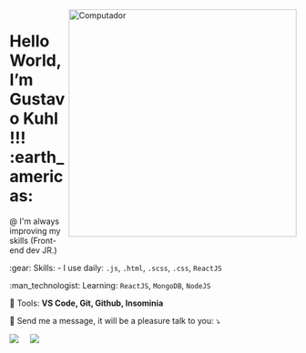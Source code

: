 <img src="https://raw.githubusercontent.com/MicaelliMedeiros/micaellimedeiros/master/image/computer-illustration.png" min-width="400px" max-width="400px" width="400px" align="right" alt="Computador">

<h1 align="left"> 
  Hello World, I’m Gustavo Kuhl !!! :earth_americas:
</h1>

<p>
   @ I'm always improving my skills (Front-end dev JR.)
</p>

<p align="left">
   :gear: Skills: - I use daily: <code>.js</code>, <code>.html</code>, <code>.scss</code>, <code>.css</code>, <code>ReactJS</code>
</p>

<p align="left">
  :man_technologist: Learning: <code>ReactJS</code>, <code>MongoDB</code>, <code>NodeJS</code>
 </p>

<p align="left">
  💼 Tools: <strong>VS Code, Git, Github, Insominia</strong>
</p>

<p align="left">
  💌 Send me a message, it will be a pleasure talk to you: ⤵️
</p>

<p>
  <a target="_blank"href="https://www.linkedin.com/in/gustavo-kuhl/"><img src="https://img.shields.io/badge/linkedin-%230077B5.svg?&style=for-the-badge&logo=linkedin&logoColor=white" /></a>&nbsp;&nbsp;&nbsp;&nbsp;
  <a href="mailto:gustavo.dev92@gmail.com?subject=Hello%20Gustavo,%20From%20Github"><img src="https://img.shields.io/badge/gmail-%23D14836.svg?&style=for-the-badge&logo=gmail&logoColor=white" /></a>&nbsp;&nbsp;&nbsp;&nbsp;
</p>
